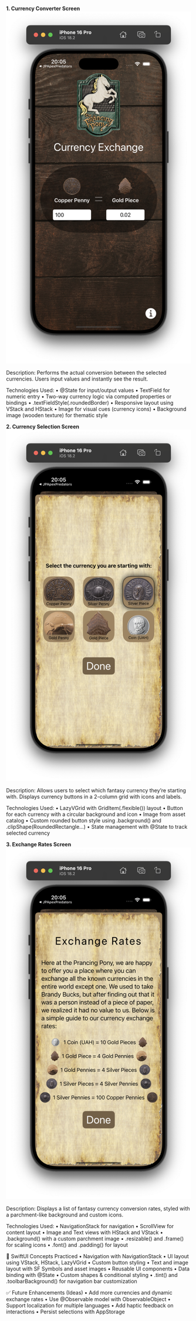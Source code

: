 **1. Currency Converter Screen**
![alt text](https://github.com/Bardashevsky/LOTRConverter/blob/main/Screenshot%202025-04-17%20at%2020.05.33.png?raw=true)

Description:
Performs the actual conversion between the selected currencies. Users input values and instantly see the result.

Technologies Used:
	•	@State for input/output values
	•	TextField for numeric entry
	•	Two-way currency logic via computed properties or bindings
	•	.textFieldStyle(.roundedBorder)
	•	Responsive layout using VStack and HStack
	•	Image for visual cues (currency icons)
	•	Background image (wooden texture) for thematic style

**2. Currency Selection Screen**
![alt text](https://github.com/Bardashevsky/LOTRConverter/blob/main/Screenshot%202025-04-17%20at%2020.05.41.png)

Description:
Allows users to select which fantasy currency they’re starting with. Displays currency buttons in a 2-column grid with icons and labels.

Technologies Used:
	•	LazyVGrid with GridItem(.flexible()) layout
	•	Button for each currency with a circular background and icon
	•	Image from asset catalog
	•	Custom rounded button style using .background() and .clipShape(RoundedRectangle...)
	•	State management with @State to track selected currency

**3. Exchange Rates Screen**
![alt text](https://github.com/Bardashevsky/LOTRConverter/blob/main/Screenshot%202025-04-17%20at%2020.05.48.png)

Description:
Displays a list of fantasy currency conversion rates, styled with a parchment-like background and custom icons.

Technologies Used:
	•	NavigationStack for navigation
	•	ScrollView for content layout
	•	Image and Text views with HStack and VStack
	•	.background() with a custom parchment image
	•	.resizable() and .frame() for scaling icons
	•	.font() and .padding() for layout


🔧 SwiftUI Concepts Practiced
	•	Navigation with NavigationStack
	•	UI layout using VStack, HStack, LazyVGrid
	•	Custom button styling
	•	Text and image layout with SF Symbols and asset images
	•	Reusable UI components
	•	Data binding with @State
	•	Custom shapes & conditional styling
	•	.tint() and .toolbarBackground() for navigation bar customization

 ✅ Future Enhancements (Ideas)
	•	Add more currencies and dynamic exchange rates
	•	Use @Observable model with ObservableObject
	•	Support localization for multiple languages
	•	Add haptic feedback on interactions
	•	Persist selections with AppStorage
